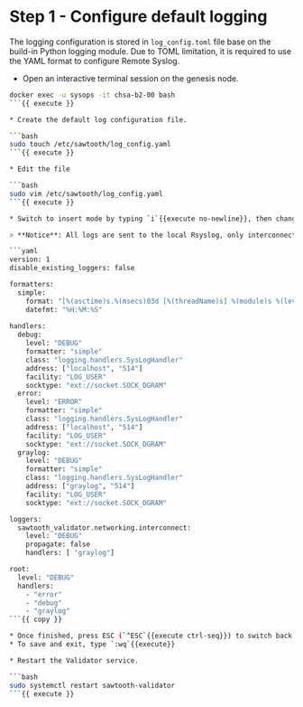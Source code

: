 # Step 1 - Configure default logging

The logging configuration is stored in `log_config.toml` file base on the build-in Python logging module.
Due to TOML limitation, it is required to use the YAML format to configure Remote Syslog.

* Open an interactive terminal session on the genesis node.

```bash
docker exec -u sysops -it chsa-b2-00 bash
```{{ execute }}

* Create the default log configuration file.

```bash
sudo touch /etc/sawtooth/log_config.yaml
```{{ execute }}

* Edit the file

```bash
sudo vim /etc/sawtooth/log_config.yaml
```{{ execute }}

* Switch to insert mode by typing `i`{{execute no-newline}}, then change the values as described below.

> **Notice**: All logs are sent to the local Rsyslog, only interconnect logs are pushed to the remotely to Graylog

```yaml
version: 1
disable_existing_loggers: false

formatters:
  simple:
    format: "[%(asctime)s.%(msecs)03d [%(threadName)s] %(module)s %(levelname)s] %(message)s"
    datefmt: "%H:%M:%S"
  
handlers:
  debug:
    level: "DEBUG"
    formatter: "simple"
    class: "logging.handlers.SysLogHandler"
    address: ["localhost", "514"]
    facility: "LOG_USER"
    socktype: "ext://socket.SOCK_DGRAM"
  error:
    level: "ERROR"
    formatter: "simple"
    class: "logging.handlers.SysLogHandler"
    address: ["localhost", "514"]
    facility: "LOG_USER"
    socktype: "ext://socket.SOCK_DGRAM"
  graylog:
    level: "DEBUG"
    formatter: "simple"
    class: "logging.handlers.SysLogHandler"
    address: ["graylog", "514"]
    facility: "LOG_USER"
    socktype: "ext://socket.SOCK_DGRAM"

loggers:
  sawtooth_validator.networking.interconnect:
    level: "DEBUG"
    propagate: false
    handlers: [ "graylog"]

root:
  level: "DEBUG"
  handlers:
    - "error"
    - "debug"
    - "graylog"
```{{ copy }}

* Once finished, press ESC (`^ESC`{{execute ctrl-seq}}) to switch back to normal mode
* To save and exit, type `:wq`{{execute}}

* Restart the Validator service.

```bash
sudo systemctl restart sawtooth-validator
```{{ execute }}